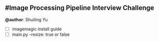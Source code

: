 #Image Processing Pipeline Interview Challenge
---
**@author**: Shuiling Yu

- [ ] imagemagic install guide
- [ ] main.py -resize: true or false